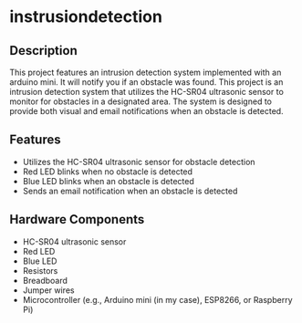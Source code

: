 # instrusiondetection
## Description
This project features an intrusion detection system implemented with an arduino mini. It will notify you if an obstacle was found.
This project is an intrusion detection system that utilizes the HC-SR04 ultrasonic sensor to monitor for obstacles in a designated area. 
The system is designed to provide both visual and email notifications when an obstacle is detected.

## Features
+ Utilizes the HC-SR04 ultrasonic sensor for obstacle detection
+ Red LED blinks when no obstacle is detected
+ Blue LED blinks when an obstacle is detected
+ Sends an email notification when an obstacle is detected

## Hardware Components
+ HC-SR04 ultrasonic sensor
+ Red LED
+ Blue LED
+ Resistors
+ Breadboard
+ Jumper wires
+ Microcontroller (e.g., Arduino mini (in my case), ESP8266, or Raspberry Pi)
